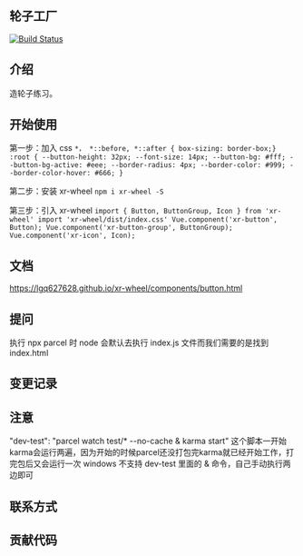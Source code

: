 ## 轮子工厂

[![Build Status](https://www.travis-ci.org/lgq627628/xr-wheel.svg?branch=master)](https://www.travis-ci.org/lgq627628/xr-wheel)

## 介绍

造轮子练习。

## 开始使用

第一步：加入 css
    ```
    *， *::before, *::after { box-sizing: border-box;}
    :root {
        --button-height: 32px;
        --font-size: 14px;
        --button-bg: #fff;
        --button-bg-active: #eee;
        --border-radius: 4px;
        --border-color: #999;
        --border-color-hover: #666;
    }
    ```

第二步：安装 xr-wheel
    `npm i xr-wheel -S`

第三步：引入 xr-wheel
    ```
    import { Button, ButtonGroup, Icon } from 'xr-wheel'
    import 'xr-wheel/dist/index.css'
    Vue.component('xr-button', Button);
    Vue.component('xr-button-group', ButtonGroup);
    Vue.component('xr-icon', Icon);
    ```
    
## 文档
https://lgq627628.github.io/xr-wheel/components/button.html

## 提问
执行 npx parcel 时 node 会默认去执行 index.js 文件而我们需要的是找到 index.html
## 变更记录

## 注意
"dev-test": "parcel watch test/* --no-cache & karma start"
这个脚本一开始karma会运行两遍，因为开始的时候parcel还没打包完karma就已经开始工作，打完包后又会运行一次
windows 不支持 dev-test 里面的 & 命令，自己手动执行两边即可
## 联系方式

## 贡献代码
